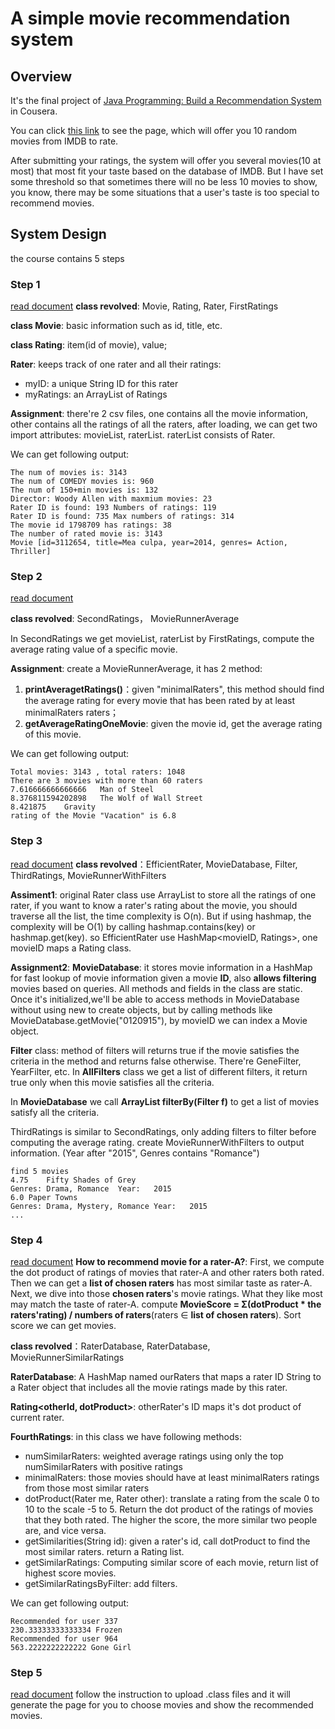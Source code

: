 # A simple movie recommendation system

## Overview
It's the final project of [Java Programming: Build a Recommendation System](https://www.coursera.org/learn/java-programming-recommender/home/welcome) in Cousera.

You can click [this link](https://www.dukelearntoprogram.com//capstone/recommender.php?id=b15dByLiNFfSuv) to see the page, which will offer you 10 random movies from IMDB to rate.

After submitting your ratings, the system will offer you several movies(10 at most) that most fit your taste based on the database of IMDB. But I have set some threshold so that sometimes there will no be less 10 movies to show, you know, there may be some situations that a user's taste is too special to recommend movies.

## System Design
the course contains 5 steps
### Step 1
[read document](https://www.coursera.org/learn/java-programming-recommender/supplement/ILMcl/programming-exercise-step-one)
**class revolved**: Movie, Rating, Rater, FirstRatings

**class Movie**: basic information such as id, title, etc.

**class Rating**: item(id of movie), value;

**Rater**: keeps track of one rater and all their ratings:
- myID: a unique String ID for this rater
- myRatings: an ArrayList of Ratings

**Assignment**:
there're 2 csv files, one contains all the movie information, other contains all the ratings of all the raters, after loading, we can get two import attributes:
movieList, raterList. raterList consists of Rater.

We can get following output:
```
The num of movies is: 3143
The num of COMEDY movies is: 960
The num of 150+min movies is: 132
Director: Woody Allen with maxmium movies: 23
Rater ID is found: 193 Numbers of ratings: 119
Rater ID is found: 735 Max numbers of ratings: 314
The movie id 1798709 has ratings: 38
The number of rated movie is: 3143
Movie [id=3112654, title=Mea culpa, year=2014, genres= Action, Thriller]
```
### Step 2
[read document](https://www.coursera.org/learn/java-programming-recommender/supplement/KTrOQ/programming-exercise-step-two)

**class revolved**: SecondRatings， MovieRunnerAverage

In SecondRatings we get movieList, raterList by FirstRatings, compute the average rating value of a specific movie. 

**Assignment**:
create a MovieRunnerAverage, it has 2 method:
1. **printAveragetRatings()**：given "minimalRaters", this method should find the average rating for every movie that has been rated by at least minimalRaters raters；
2. **getAverageRatingOneMovie**: given the movie id, get the average rating of this movie.

We can get following output:
```
Total movies: 3143 , total raters: 1048
There are 3 movies with more than 60 raters
7.616666666666666	Man of Steel
8.376811594202898	The Wolf of Wall Street
8.421875	Gravity
rating of the Movie "Vacation" is 6.8
```

### Step 3
[read document](https://www.coursera.org/learn/java-programming-recommender/supplement/E9Xy0/programming-exercise-step-three)
**class revolved**：EfficientRater, MovieDatabase, Filter, ThirdRatings, MovieRunnerWithFilters

**Assiment1**:
original Rater class use ArrayList<Ratings> to store all the ratings of one rater, if you want to know a rater's rating about the movie, you should traverse all the list, the time complexity is O(n). But if using hashmap, the complexity will be O(1) by calling hashmap.contains(key) or hashmap.get(key).
so EfficientRater use HashMap<movieID, Ratings>, one movieID maps a Rating class.

**Assignment2**:
**MovieDatabase**: it stores movie information in a HashMap for fast lookup of movie information given a movie **ID**, also **allows filtering** movies based on queries. All methods and fields in the class are static. Once it's initialized,we'll be able to access methods in MovieDatabase without using new to create objects, but by calling methods like MovieDatabase.getMovie("0120915"), by movieID we can index a Movie object.

**Filter** class: method of filters will returns true if the movie satisfies the criteria in the method and returns false otherwise. There're GeneFilter, YearFilter, etc. In **AllFilters** class we get a list of different filters, it return true only when this movie satisfies all the criteria.

In **MovieDatabase** we call **ArrayList<String> filterBy(Filter f)** to get a list of movies satisfy all the criteria.

ThirdRatings is similar to SecondRatings, only adding filters to filter before computing the average rating.
create MovieRunnerWithFilters to output information.
(Year after "2015", Genres contains "Romance")
```
find 5 movies
4.75	Fifty Shades of Grey
Genres:	Drama, Romance	Year:	2015
6.0	Paper Towns
Genres:	Drama, Mystery, Romance	Year:	2015
...
```
### Step 4
[read document](https://www.coursera.org/learn/java-programming-recommender/supplement/433EU/programming-exercise-step-four)
**How to recommend movie for a rater-A?**: 
First, we compute the dot product of ratings of movies that rater-A and other raters both rated. Then we can get a **list of chosen raters** has most similar taste as rater-A. Next, we dive into those **chosen raters**'s movie ratings. What they like most may match the taste of rater-A. compute **MovieScore = &Sigma;(dotProduct * the raters'rating) / numbers of raters**(raters &isin; **list of chosen raters**). Sort score we can get movies.

**class revolved**：RaterDatabase, RaterDatabase, MovieRunnerSimilarRatings

**RaterDatabase**: A HashMap named ourRaters that maps a rater ID String to a Rater object that includes all the movie ratings made by this rater.

**Rating<otherId, dotProduct>**: otherRater's ID maps it's dot product of current rater.

**FourthRatings**: in this class we have following methods:
- numSimilarRaters: weighted average ratings using only the top numSimilarRaters with positive ratings 
- minimalRaters: those movies should have at least minimalRaters ratings from those most similar raters
- dotProduct(Rater me, Rater other): translate a rating from the scale 0 to 10 to the scale -5 to 5. Return the dot product of the ratings of movies that they both rated. The higher the score, the more similar two people are, and vice versa.
- getSimilarities(String id): given a rater's id, call dotProduct to find the most similar raters. return a Rating list.
- getSimilarRatings: Computing similar score of each movie, return list of highest score movies. 
- getSimilarRatingsByFilter: add filters.

We can get following output:
```
Recommended for user 337
230.33333333333334 Frozen
Recommended for user 964
563.2222222222222 Gone Girl
```

### Step 5
[read document](https://www.coursera.org/learn/java-programming-recommender/peer/uOSDs/step-five)
follow the instruction to upload .class files and it will generate the page for you to choose movies and show the recommended movies.


